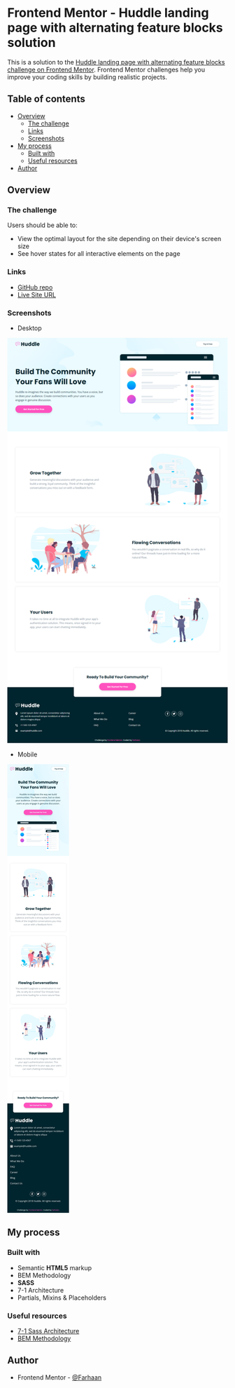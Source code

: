 # Frontend Mentor - Huddle landing page with alternating feature blocks solution

This is a solution to the [Huddle landing page with alternating feature blocks challenge on Frontend Mentor](https://www.frontendmentor.io/challenges/huddle-landing-page-with-alternating-feature-blocks-5ca5f5981e82137ec91a5100). Frontend Mentor challenges help you improve your coding skills by building realistic projects. 

## Table of contents

  - [Overview](#overview)
    - [The challenge](#the-challenge)
    - [Links](#links)
    - [Screenshots](#screenshots)
  - [My process](#my-process)
    - [Built with](#built-with)
    - [Useful resources](#useful-resources)
  - [Author](#author)

## Overview

### The challenge

Users should be able to:

- View the optimal layout for the site depending on their device's screen size
- See hover states for all interactive elements on the page

### Links

- [GitHub repo](https://github.com/Farhaan9082/huddle-landing-page)
- [Live Site URL](https://farhaan9082.github.io/huddle-landing-page/)

### Screenshots
- Desktop

![](./design/screenshot-farhaan9082.github.io-2021.11.18-21_34_01.png)

- Mobile

![](./design/Screenshot_20211117-163838_Chrome.jpg)

## My process

### Built with

- Semantic **HTML5** markup
- BEM Methodology
- **SASS**
- 7-1 Architecture
- Partials, Mixins & Placeholders

### Useful resources

- [7-1 Sass Architecture](https://www.learnhowtoprogram.com/user-interfaces/building-layouts-preprocessors/7-1-sass-architecture)
- [BEM Methodology](https://css-tricks.com/bem-101/)

## Author

- Frontend Mentor - [@Farhaan](https://www.frontendmentor.io/profile/Farhaan9082)
